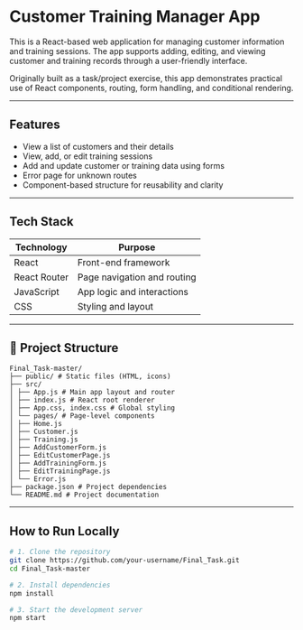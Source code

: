 # Customer Training Manager App

This is a React-based web application for managing customer information and training sessions. The app supports adding, editing, and viewing customer and training records through a user-friendly interface.

Originally built as a task/project exercise, this app demonstrates practical use of React components, routing, form handling, and conditional rendering.

---

## Features

- View a list of customers and their details
- View, add, or edit training sessions
- Add and update customer or training data using forms
- Error page for unknown routes
- Component-based structure for reusability and clarity

---

## Tech Stack

| Technology    | Purpose                        |
|---------------|--------------------------------|
| React         | Front-end framework            |
| React Router  | Page navigation and routing    |
| JavaScript    | App logic and interactions     |
| CSS           | Styling and layout             |

---

## 📁 Project Structure

```
Final_Task-master/
├── public/ # Static files (HTML, icons)
├── src/
│ ├── App.js # Main app layout and router
│ ├── index.js # React root renderer
│ ├── App.css, index.css # Global styling
│ └── pages/ # Page-level components
│ ├── Home.js
│ ├── Customer.js
│ ├── Training.js
│ ├── AddCustomerForm.js
│ ├── EditCustomerPage.js
│ ├── AddTrainingForm.js
│ ├── EditTrainingPage.js
│ └── Error.js
├── package.json # Project dependencies
└── README.md # Project documentation
```
---

## How to Run Locally

```bash
# 1. Clone the repository
git clone https://github.com/your-username/Final_Task.git
cd Final_Task-master

# 2. Install dependencies
npm install

# 3. Start the development server
npm start
